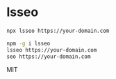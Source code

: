 # lsseo

```bash
npx lsseo https://your-domain.com
```

```bash
npm -g i lsseo
lsseo https://your-domain.com
seo https://your-domain.com
```

MIT
